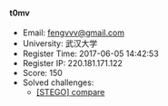 #### t0mv  

* Email: fengvvv@gmail.com  
* University: 武汉大学  
* Register Time: 2017-06-05 14:42:53  
* Register IP: 220.181.171.122  
* Score: 150  
* Solved challenges: 
  * [[STEGO] compare](https://github.com/SniperOJ/Challenges/blob/master/stego/compare.json)  
